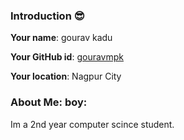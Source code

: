 ### Introduction :sunglasses:

**Your name**: gourav kadu

**Your GitHub id**: [gouravmpk](https://github.com/gouravmpk)

**Your location**: Nagpur City

### About Me: boy:

Im a 2nd year computer scince student.

